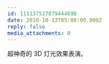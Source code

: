 ```yaml
---
id: 111137527879444698
date: 2010-10-13T05:00:00.000Z
reply: false
media_attachments: 0
---
```


超神奇的 3D 灯光效果表演。 ​​​​

